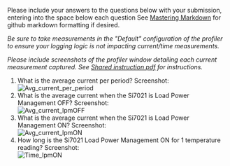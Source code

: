 Please include your answers to the questions below with your submission, entering into the space below each question
See [Mastering Markdown](https://guides.github.com/features/mastering-markdown/) for github markdown formatting if desired.

*Be sure to take measurements in the "Default" configuration of the profiler to ensure your logging logic is not impacting current/time measurements.*

*Please include screenshots of the profiler window detailing each current measurement captured.  See [Shared instruction pdf](https://drive.google.com/file/d/1tQWyi4Kt-xWc8KJDOvbhgvy5WPs7aZNK/view?usp=sharing) for instructions.* 

1. What is the average current per period?
   Screenshot:  
   ![Avg_current_per_period](link-to-screenshot-image)
2. What is the average current when the Si7021 is Load Power Management OFF?
   Screenshot:  
   ![Avg_current_lpmOFF](link-to-screenshot-image)
3. What is the average current when the Si7021 is Load Power Management ON?
   Screenshot:  
   ![Avg_current_lpmON](link-to-screenshot-image)
4. How long is the Si7021 Load Power Management ON for 1 temperature reading?
   Screenshot:  
   ![Time_lpmON](link-to-screenshot-image)
